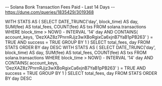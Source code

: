 -- Solana Bonk Transaction Fees Paid - Last 14 Days
-- https://dune.com/queries/1835429/3019368

WITH
  STATS AS (
    SELECT
      DATE_TRUNC('day', block_time) AS day,
      SUM(fee) AS total_fees,
      COUNT(fee) AS txs
    FROM
      solana.transactions
    WHERE
      block_time > NOW() - INTERVAL '14' day
      AND CONTAINS(
        account_keys,
        'DezXAZ8z7PnrnRJjz3wXBoRgixCa6xjnB7YaB1pPB263'
      ) = TRUE
      AND success = TRUE
    GROUP BY
      1
  )
SELECT
  total_fees,
  day
FROM
  STATS
ORDER BY
  day DESC
WITH
  STATS AS (
    SELECT
      DATE_TRUNC('day', block_time) AS day,
      SUM(fee) AS total_fees,
      COUNT(fee) AS txs
    FROM
      solana.transactions
    WHERE
      block_time > NOW() - INTERVAL '14' day
      AND CONTAINS(
        account_keys,
        'DezXAZ8z7PnrnRJjz3wXBoRgixCa6xjnB7YaB1pPB263'
      ) = TRUE
      AND success = TRUE
    GROUP BY
      1
  )
SELECT
  total_fees,
  day
FROM
  STATS
ORDER BY
  day DESC
